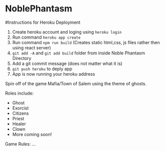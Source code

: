 # NoblePhantasm

#Instructions for Heroku Deployment
1) Create heroku account and loging using `heroku login`
2) Run command `heroku app create`
3) Run command `npm run build` (Creates static html,css, js files rather then using react server)
4) `git add -A` and `git add build` folder from inside Noble Phantasm Directory
5) Add a git commit message (does not matter what it is)
6) `git push heroku` to deply app
7) App is now running your heroku address

Spin off of the game Mafia/Town of Salem using the theme of ghosts.

Roles include:
  - Ghost
  - Exorcist
  - Citizens
  - Priest
  - Healer
  - Clown
  - More coming soon!
  
Game Rules:
  ...
